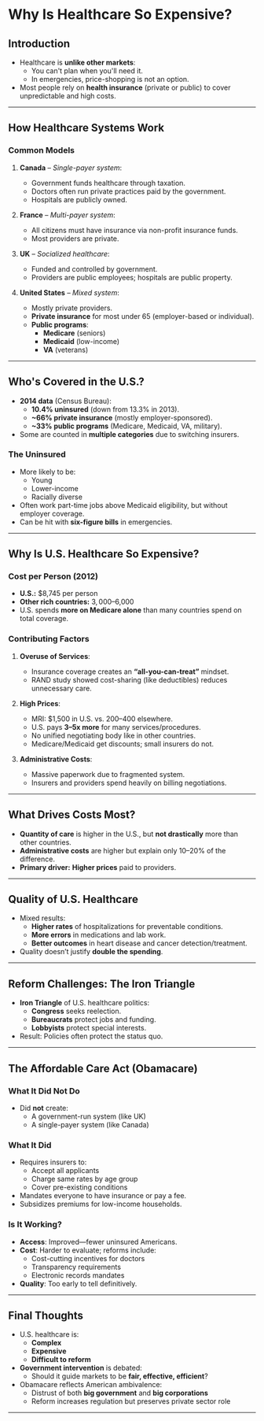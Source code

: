# Why Is Healthcare So Expensive?

## Introduction

- Healthcare is **unlike other markets**:
  - You can't plan when you'll need it.
  - In emergencies, price-shopping is not an option.
- Most people rely on **health insurance** (private or public) to cover unpredictable and high costs.

---

## How Healthcare Systems Work

### Common Models

1. **Canada** – *Single-payer system*:
   - Government funds healthcare through taxation.
   - Doctors often run private practices paid by the government.
   - Hospitals are publicly owned.

2. **France** – *Multi-payer system*:
   - All citizens must have insurance via non-profit insurance funds.
   - Most providers are private.

3. **UK** – *Socialized healthcare*:
   - Funded and controlled by government.
   - Providers are public employees; hospitals are public property.

4. **United States** – *Mixed system*:
   - Mostly private providers.
   - **Private insurance** for most under 65 (employer-based or individual).
   - **Public programs**:
     - **Medicare** (seniors)
     - **Medicaid** (low-income)
     - **VA** (veterans)

---

## Who's Covered in the U.S.?

- **2014 data** (Census Bureau):
  - **10.4% uninsured** (down from 13.3% in 2013).
  - **~66% private insurance** (mostly employer-sponsored).
  - **~33% public programs** (Medicare, Medicaid, VA, military).
- Some are counted in **multiple categories** due to switching insurers.

### The Uninsured

- More likely to be:
  - Young
  - Lower-income
  - Racially diverse
- Often work part-time jobs above Medicaid eligibility, but without employer coverage.
- Can be hit with **six-figure bills** in emergencies.

---

## Why Is U.S. Healthcare So Expensive?

### Cost per Person (2012)

- **U.S.:** $8,745 per person
- **Other rich countries:** $3,000–$6,000
- U.S. spends **more on Medicare alone** than many countries spend on total coverage.

### Contributing Factors

1. **Overuse of Services**:
   - Insurance coverage creates an **“all-you-can-treat”** mindset.
   - RAND study showed cost-sharing (like deductibles) reduces unnecessary care.

2. **High Prices**:
   - MRI: $1,500 in U.S. vs. $200–$400 elsewhere.
   - U.S. pays **3–5x more** for many services/procedures.
   - No unified negotiating body like in other countries.
   - Medicare/Medicaid get discounts; small insurers do not.

3. **Administrative Costs**:
   - Massive paperwork due to fragmented system.
   - Insurers and providers spend heavily on billing negotiations.

---

## What Drives Costs Most?

- **Quantity of care** is higher in the U.S., but **not drastically** more than other countries.
- **Administrative costs** are higher but explain only 10–20% of the difference.
- **Primary driver:** **Higher prices** paid to providers.

---

## Quality of U.S. Healthcare

- Mixed results:
  - **Higher rates** of hospitalizations for preventable conditions.
  - **More errors** in medications and lab work.
  - **Better outcomes** in heart disease and cancer detection/treatment.
- Quality doesn’t justify **double the spending**.

---

## Reform Challenges: The Iron Triangle

- **Iron Triangle** of U.S. healthcare politics:
  - **Congress** seeks reelection.
  - **Bureaucrats** protect jobs and funding.
  - **Lobbyists** protect special interests.
- Result: Policies often protect the status quo.

---

## The Affordable Care Act (Obamacare)

### What It Did Not Do

- Did **not** create:
  - A government-run system (like UK)
  - A single-payer system (like Canada)

### What It Did

- Requires insurers to:
  - Accept all applicants
  - Charge same rates by age group
  - Cover pre-existing conditions
- Mandates everyone to have insurance or pay a fee.
- Subsidizes premiums for low-income households.

### Is It Working?

- **Access**: Improved—fewer uninsured Americans.
- **Cost**: Harder to evaluate; reforms include:
  - Cost-cutting incentives for doctors
  - Transparency requirements
  - Electronic records mandates
- **Quality**: Too early to tell definitively.

---

## Final Thoughts

- U.S. healthcare is:
  - **Complex**
  - **Expensive**
  - **Difficult to reform**
- **Government intervention** is debated:
  - Should it guide markets to be **fair, effective, efficient**?
- Obamacare reflects American ambivalence:
  - Distrust of both **big government** and **big corporations**
  - Reform increases regulation but preserves private sector role

---

